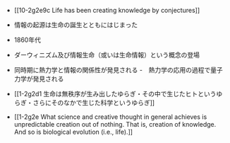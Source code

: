 - [[10-2g2e9c Life has been creating knowledge by conjectures]]

- 情報の起源は生命の誕生とともにはじまった

- 1860年代
- ダーウィニズム及び情報生命（或いは生命情報）という概念の登場
- 同時期に熱力学と情報の関係性が発見される
	-　熱力学の応用の過程で量子力学が発見される

- [[1-2g2d1 生命は無秩序が生み出したゆらぎ・その中で生じたヒトというゆらぎ・さらにそのなかで生じた科学というゆらぎ]]
- [[1-2g2e What science and creative thought in general achieves is unpredictable creation out of nothing. That is, creation of knowledge. And so is biological evolution (i.e., life).]]
